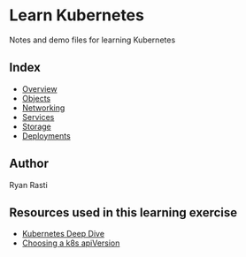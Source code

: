 # Learn Kubernetes

Notes and demo files for learning Kubernetes

## Index

* [Overview](./overview/kubernetes-overview.md)
* [Objects](./objects/kubernetes-objects.md)
* [Networking](./networking/kubernetes-networking.md)
* [Services](./services/kubernetes-services.md)
* [Storage](./storage/kubernetes-storage.md)
* [Deployments](./deployments/kubernetes-deployments.md)

## Author

Ryan Rasti

## Resources used in this learning exercise

* [Kubernetes Deep Dive](https://acloud.guru/course/kubernetes-deep-dive/)
* [Choosing a k8s apiVersion](https://matthewpalmer.net/kubernetes-app-developer/articles/kubernetes-apiversion-definition-guide.html)